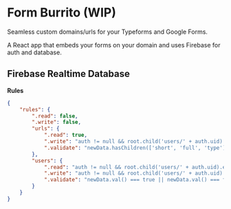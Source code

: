 # Form Burrito (WIP)

Seamless custom domains/urls for your Typeforms and Google Forms.

A React app that embeds your forms on your domain and uses Firebase for auth and database.

## Firebase Realtime Database

**Rules**

```json
{
	"rules": {
		".read": false,
		".write": false,
		"urls": {
			".read": true,
			".write": "auth != null && root.child('users/' + auth.uid).exists() && root.child('users/' + auth.uid).val() === true",
			".validate": "newData.hasChildren(['short', 'full', 'type'])"
		},
		"users": {
			".read": "auth != null && root.child('users/' + auth.uid).exists() && root.child('users/' + auth.uid).val() === true",
			".write": "auth != null && root.child('users/' + auth.uid).exists() && root.child('users/' + auth.uid).val() === true",
			".validate": "newData.val() === true || newData.val() === false"
		}
	}
}
```

